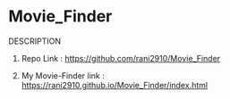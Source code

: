 # Movie_Finder

  DESCRIPTION

1. Repo Link : https://github.com/rani2910/Movie_Finder

2. My Movie-Finder  link :
   https://rani2910.github.io/Movie_Finder/index.html
